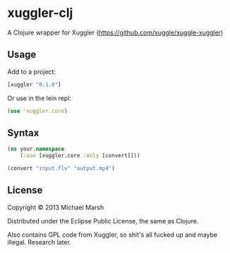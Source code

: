 # xuggler-clj

A Clojure wrapper for Xuggler (https://github.com/xuggle/xuggle-xuggler)

## Usage

Add to a project:
```clojure
[xuggler "0.1.0"]
```
Or use in the lein repl:
```clojure
(use 'xuggler.core)
```
## Syntax
```clojure
(ns your.namespace
    (:use [xuggler.core :only [convert]]))

(convert "input.flv" "output.mp4")
```

## License

Copyright © 2013 Michael Marsh

Distributed under the Eclipse Public License, the same as Clojure.

Also contains GPL code from Xuggler, so shit's all fucked up and maybe illegal. Research later.
